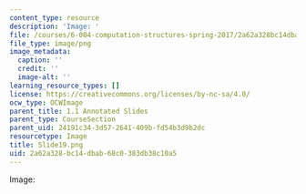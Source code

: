 ```yaml
---
content_type: resource
description: 'Image: '
file: /courses/6-004-computation-structures-spring-2017/2a62a328bc14dbab68c0383db38c10a5_Slide19.png
file_type: image/png
image_metadata:
  caption: ''
  credit: ''
  image-alt: ''
learning_resource_types: []
license: https://creativecommons.org/licenses/by-nc-sa/4.0/
ocw_type: OCWImage
parent_title: 1.1 Annotated Slides
parent_type: CourseSection
parent_uid: 24191c34-3d57-2641-409b-fd54b3d9b2dc
resourcetype: Image
title: Slide19.png
uid: 2a62a328-bc14-dbab-68c0-383db38c10a5
---
```

Image: 